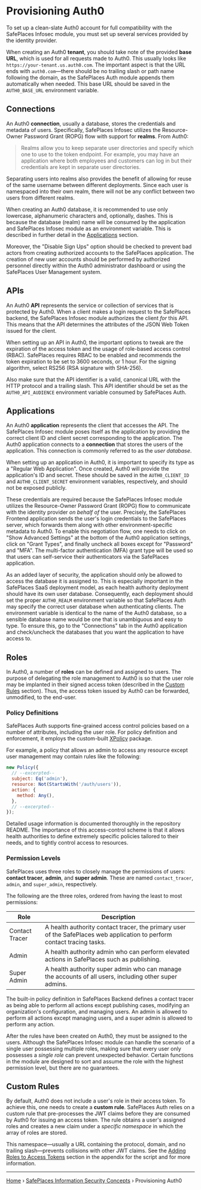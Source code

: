 # Provisioning Auth0

To set up a clean-slate Auth0 account for full compatibility with the SafePlaces
Infosec module, you must set up several services provided by the identity
provider.

When creating an Auth0 **tenant**, you should take note of the provided **base
URL**, which is used for all requests made to Auth0. This usually looks like
`https://your-tenant.us.auth0.com`. The important aspect is that the URL ends
with `auth0.com`—there should be no trailing slash or path name following the
domain, as the SafePlaces Auth module appends them automatically when needed.
This base URL should be saved in the `AUTH0_BASE_URL` environment variable.

## Connections

An Auth0 **connection**, usually a database, stores the credentials and metadata
of users. Specifically, SafePlaces Infosec utilizes the Resource-Owner Password
Grant (ROPG) flow with support for **realms**. From Auth0:

> Realms allow you to keep separate user directories and specify which one to
> use to the token endpoint. For example, you may have an application where both
> employees and customers can log in but their credentials are kept in separate
> user directories.

Separating users into realms also provides the benefit of allowing for reuse of
the same username between different deployments. Since each user is namespaced
into their own realm, there will not be any conflict between two users from
different realms.

When creating an Auth0 database, it is recommended to use only lowercase,
alphanumeric characters and, optionally, dashes. This is because the database
(realm) name will be consumed by the application and SafePlaces Infosec module
as an environment variable. This is described in further detail in the
[Applications](#applications) section.

Moreover, the "Disable Sign Ups" option should be checked to prevent bad actors
from creating authorized accounts to the SafePlaces application. The creation of
new user accounts should be performed by authorized personnel directly within
the Auth0 administrator dashboard or using the SafePlaces User Management
system.

## APIs

An Auth0 **API** represents the service or collection of services that is
protected by Auth0. When a client makes a login request to the SafePlaces
backend, the SafePlaces Infosec module authorizes the client _for_ this API.
This means that the API determines the attributes of the JSON Web Token issued
for the client.

When setting up an API in Auth0, the important options to tweak are the
expiration of the access token and the usage of role-based access control
(RBAC). SafePlaces requires RBAC to be enabled and recommends the token
expiration to be set to 3600 seconds, or 1 hour. For the signing algorithm,
select RS256 (RSA signature with SHA-256).

Also make sure that the API identifier is a valid, canonical URL with the HTTP
protocol and a trailing slash. This API identifier should be set as the
`AUTH0_API_AUDIENCE` environment variable consumed by SafePlaces Auth.

## Applications

An Auth0 **application** represents the client that accesses the API. The
SafePlaces Infosec module poses itself as the application by providing the
correct client ID and client secret corresponding to the application. The Auth0
application connects to a **connection** that stores the users of the
application. This connection is commonly referred to as the _user database_.

When setting up an application in Auth0, it is important to specify its type as
a "Regular Web Application". Once created, Auth0 will provide the application's
ID and secret. These should be saved in the `AUTH0_CLIENT_ID` and
`AUTH0_CLIENT_SECRET` environment variables, respectively, and should not be
exposed publicly.

These credentials are required because the SafePlaces Infosec module utilizes
the Resource-Owner Password Grant (ROPG) flow to communicate with the identity
provider _on behalf of_ the user. Precisely, the SafePlaces Frontend application
sends the user's login credentials to the SafePlaces server, which forwards them
along with other environment-specific metadata to Auth0. To enable this
negotiation flow, one needs to click on "Show Advanced Settings" at the bottom
of the Auth0 application settings, click on "Grant Types", and finally uncheck
all boxes except for "Password" and "MFA". The multi-factor authentication (MFA)
grant type will be used so that users can self-service their authenticators via
the SafePlaces application.

As an added layer of security, the application should only be allowed to access
the database it is assigned to. This is especially important in the SafePlaces
SaaS deployment model, as each health authority deployment should have its own
user database. Consequently, each deployment should set the proper `AUTH0_REALM`
environment variable so that SafePlaces Auth may specify the correct user
database when authenticating clients. The environment variable is identical to
the name of the Auth0 database, so a sensible database name would be one that is
unambiguous and easy to type. To ensure this, go to the "Connections" tab in the
Auth0 application and check/uncheck the databases that you want the application
to have access to.

## Roles

In Auth0, a number of **roles** can be defined and assigned to users. The
purpose of delegating the role management to Auth0 is so that the user role may
be implanted in their signed access token (described in the
[Custom Rules](#custom-rules) section). Thus, the access token issued by Auth0
can be forwarded, unmodified, to the end-user.

### Policy Definitions

SafePlaces Auth supports fine-grained access control policies based on a number
of attributes, including the user role. For policy definition and enforcement,
it employs the custom-built [XPolicy](https://github.com/xpolicy/xpolicy)
package.

For example, a policy that allows an admin to access any resource except user
management may contain rules like the following:

```javascript
new Policy({
  // --excerpted--
  subject: Eq('admin'),
  resource: Not(StartsWith('/auth/users')),
  action: {
    method: Any(),
  },
  // --excerpted--
});
```

Detailed usage information is documented thoroughly in the repository README.
The importance of this access-control scheme is that it allows health
authorities to define extremely specific policies tailored to their needs, and
to tightly control access to resources.

### Permission Levels

SafePlaces uses three roles to closely manage the permissions of users:
**contact tracer**, **admin**, and **super admin**. These are named
`contact_tracer`, `admin`, and `super_admin`, respectively.

The following are the three roles, ordered from having the least to most
permissions:

| **Role**       | **Description**                                                                                                         |
| -------------- | ----------------------------------------------------------------------------------------------------------------------- |
| Contact Tracer | A health authority contact tracer, the primary user of the SafePlaces web application to perform contact tracing tasks. |
| Admin          | A health authority admin who can perform elevated actions in SafePlaces such as publishing.                             |
| Super Admin    | A health authority super admin who can manage the accounts of all users, including other super admins.                  |

The built-in policy definition in SafePlaces Backend defines a contact tracer as
being able to perform all actions except publishing cases, modifying an
organization's configuration, and managing users. An admin is allowed to perform
all actions except managing users, and a super admin is allowed to perform any
action.

After the rules have been created on Auth0, they must be assigned to the users.
Although the SafePlaces Infosec module can handle the scenario of a single user
possessing multiple roles, making sure that every user only possesses a _single
role_ can prevent unexpected behavior. Certain functions in the module are
designed to sort and assume the role with the highest permission level, but
there are no guarantees.

## Custom Rules

By default, Auth0 does not include a user's role in their access token. To
achieve this, one needs to create a **custom rule**. SafePlaces Auth relies on a
custom rule that pre-processes the JWT claims before they are consumed by Auth0
for issuing an access token. The rule obtains a user's assigned roles and
creates a new claim under a _specific namespace_ in which the array of roles are
stored.

This namespace—usually a URL containing the protocol, domain, and no trailing
slash—prevents collisions with other JWT claims. See the
[Adding Roles to Access Tokens](appendix.md#adding-roles-to-access-tokens)
section in the appendix for the script and for more information.

---

[Home](../README.md) › [SafePlaces Information Security Concepts](README.md)
› Provisioning Auth0
